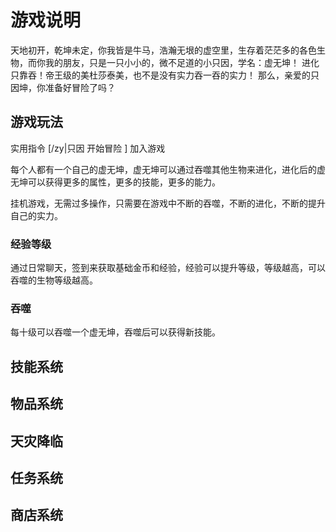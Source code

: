 # 游戏说明

天地初开，乾坤未定，你我皆是牛马，浩瀚无垠的虚空里，生存着茫茫多的各色生物，而你我的朋友，只是一只小小的，微不足道的小只因，学名：虚无坤！ 进化只靠吞！帝王级的美杜莎泰美，也不是没有实力吞一吞的实力！ 那么，亲爱的只因坤，你准备好冒险了吗？

## 游戏玩法

实用指令 [/zy|只因 开始冒险 ] 加入游戏

每个人都有一个自己的虚无坤，虚无坤可以通过吞噬其他生物来进化，进化后的虚无坤可以获得更多的属性，更多的技能，更多的能力。

挂机游戏，无需过多操作，只需要在游戏中不断的吞噬，不断的进化，不断的提升自己的实力。

### 经验等级

通过日常聊天，签到来获取基础金币和经验，经验可以提升等级，等级越高，可以吞噬的生物等级越高。

### 吞噬

每十级可以吞噬一个虚无坤，吞噬后可以获得新技能。

## 技能系统

## 物品系统

## 天灾降临

## 任务系统

## 商店系统
